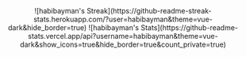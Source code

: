 <div align = "center" >
![habibayman's Streak](https://github-readme-streak-stats.herokuapp.com/?user=habibayman&theme=vue-dark&hide_border=true)
![habibayman's Stats](https://github-readme-stats.vercel.app/api?username=habibayman&theme=vue-dark&show_icons=true&hide_border=true&count_private=true)
</div>
